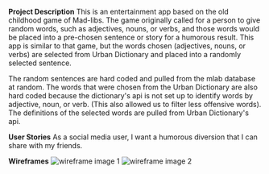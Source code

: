 **Project Description**
This is an entertainment app based on the old childhood game of Mad-libs. The game originally called for a person to give random words, such as adjectives, nouns, or verbs, and those words would be placed into a pre-chosen sentence or story for a humorous result. This app is similar to that game, but the words chosen (adjectives, nouns, or verbs) are selected from Urban Dictionary and placed into a randomly selected sentence.

The random sentences are hard coded and pulled from the mlab database at random. The words that were chosen from the Urban Dictionary are also hard coded because the dictionary's api is not set up to identify words by adjective, noun, or verb. (This also allowed us to filter less offensive words). The definitions of the selected words are pulled from Urban Dictionary's api.


**User Stories**
As a social media user, I want a humorous diversion that I can share with my friends.


**Wireframes**
![wireframe image 1](http://i.imgur.com/IqFcGj3.jpg)
![wireframe image 2](http://i.imgur.com/350piYw.jpg)
